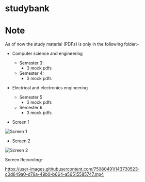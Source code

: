 # studybank

# Note
As of now the study material (PDFs) is only in the following folder:-
- Computer science and engineering
    - Semester 3:
        - 3 mock pdfs
    - Semester 4:
         - 3 mock pdfs
- Electrical and electronics engineering
    - Semester 5
        - 3 mock pdfs
    - Semester 6
        - 3 mock pdfs


- Screen 1

![Screen 1](https://user-images.githubusercontent.com/75080491/143730498-fc2ed920-3095-489d-aa92-0a723b885f3c.jpeg)

- Screen 2

![Screen 2](https://user-images.githubusercontent.com/75080491/143730515-c3fc8b47-a0a7-43e6-b5bd-05e1735da411.jpeg)

Screen Recording:-

https://user-images.githubusercontent.com/75080491/143730523-c0d649a0-d76a-49b0-b664-a56515585747.mp4

